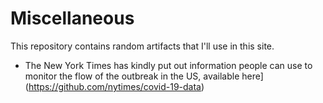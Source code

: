 # Miscellaneous 

This repository contains random artifacts that I'll use in this site. 

* The New York Times has kindly put out information people can use to monitor the flow of the outbreak in the US, available here](https://github.com/nytimes/covid-19-data)

